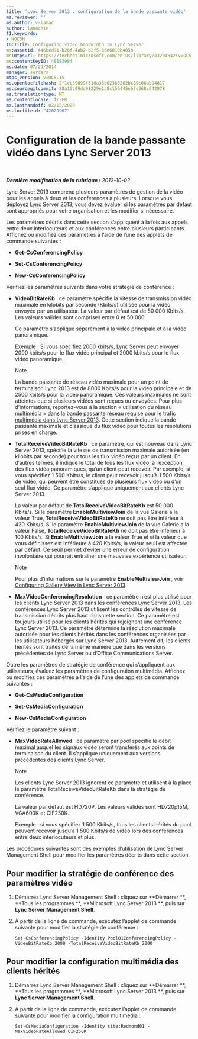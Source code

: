 ```yaml
---
title: 'Lync Server 2013 : configuration de la bande passante vidéo'
ms.reviewer: ''
ms.author: v-lanac
author: lanachin
f1.keywords:
- NOCSH
TOCTitle: Configuring video bandwidth in Lync Server
ms:assetid: 446bed91-b26f-4ab2-b2f5-36e6810b405b
ms:mtpsurl: https://technet.microsoft.com/en-us/library/JJ204842(v=OCS.15)
ms:contentKeyID: 48183984
ms.date: 07/23/2014
manager: serdars
mtps_version: v=OCS.15
ms.openlocfilehash: 2f1eb39099f51da36b62360282bc89c06ab94817
ms.sourcegitcommit: 88a16c09dd91229e1a8c156445eb3c360c942978
ms.translationtype: MT
ms.contentlocale: fr-FR
ms.lasthandoff: 02/15/2020
ms.locfileid: "42029967"
---
```

<div data-xmlns="http://www.w3.org/1999/xhtml">

<div class="topic" data-xmlns="http://www.w3.org/1999/xhtml" data-msxsl="urn:schemas-microsoft-com:xslt" data-cs="http://msdn.microsoft.com/">

<div data-asp="http://msdn2.microsoft.com/asp">

# <a name="configuring-video-bandwidth-in-lync-server-2013"></a>Configuration de la bande passante vidéo dans Lync Server 2013

</div>

<div id="mainSection">

<div id="mainBody">

<span> </span>

_**Dernière modification de la rubrique :** 2012-10-02_

Lync Server 2013 comprend plusieurs paramètres de gestion de la vidéo pour les appels à deux et les conférences à plusieurs. Lorsque vous déployez Lync Server 2013, vous devez évaluer si les paramètres par défaut sont appropriés pour votre organisation et les modifier si nécessaire.

Les paramètres décrits dans cette section s’appliquent à la fois aux appels entre deux interlocuteurs et aux conférences entre plusieurs participants. Affichez ou modifiez ces paramètres à l’aide de l’une des applets de commande suivantes :

  - **Get-CsConferencingPolicy**

  - **Set-CsConferencingPolicy**

  - **New-CsConferencingPolicy**

Vérifiez les paramètres suivants dans votre stratégie de conférence :

  - **VideoBitRateKb**   ce paramètre spécifie la vitesse de transmission vidéo maximale en kilobits par seconde (Kbits/s) utilisée pour la vidéo envoyée par un utilisateur. La valeur par défaut est de 50 000 Kbits/s. Les valeurs valides sont comprises entre 0 et 50 000.
    
    Ce paramètre s’applique séparément à la vidéo principale et à la vidéo panoramique.
    
    Exemple : Si vous spécifiez 2000 kbits/s, Lync Server peut envoyer 2000 kbits/s pour le flux vidéo principal et 2000 kbits/s pour le flux vidéo panoramique.
    
    <div>
    

    > [!NOTE]  
    > La bande passante de réseau vidéo maximale pour un point de terminaison Lync 2013 est de 8000 Kbits/s pour la vidéo principale et de 2500 kbits/s pour la vidéo panoramique. Ces valeurs maximales ne sont atteintes que si plusieurs vidéos sont reçues ou envoyées. Pour plus d’informations, reportez-vous à la section « utilisation du réseau multimédia » dans la <A href="lync-server-2013-network-bandwidth-requirements-for-media-traffic.md">bande passante réseau requise pour le trafic multimédia dans Lync Server 2013</A>. Cette section indique la bande passante maximale et classique du flux vidéo pour toutes les résolutions prises en charge.

    
    </div>

  - **TotalReceiveVideoBitRateKb**   ce paramètre, qui est nouveau dans Lync Server 2013, spécifie la vitesse de transmission maximale autorisée (en kilobits par seconde) pour tous les flux vidéo reçus par un client. En d’autres termes, il indique le total de tous les flux vidéo, à l’exception des flux vidéo panoramiques, qu’un client peut recevoir. Par exemple, si vous spécifiez 1 500 Kbits/s, le client peut recevoir jusqu’à 1 500 Kbits/s de vidéo, qui peuvent être constitués de plusieurs flux vidéo ou d’un seul flux vidéo. Ce paramètre s’applique uniquement aux clients Lync Server 2013.
    
    La valeur par défaut de **TotalReceiveVideoBitRateKb** est 50 000 Kbits/s. Si le paramètre **EnableMultiviewJoin** de la vue Galerie a la valeur True, **TotalReceiveVideoBitRateKb** ne doit pas être inférieur à 420 Kbits/s. Si le paramètre **EnableMultiviewJoin** de la vue Galerie a la valeur False, **TotalReceiveVideoBitRateKb** ne doit pas être inférieur à 100 Kbits/s. Si **EnableMultiviewJoin** a la valeur True et si la valeur que vous définissez est inférieure à 420 Kbits/s, la valeur seuil est affectée par défaut. Ce seuil permet d’éviter une erreur de configuration involontaire qui pourrait entraîner une mauvaise expérience utilisateur.
    
    <div>
    

    > [!NOTE]  
    > Pour plus d’informations sur le paramètre <STRONG>EnableMultiviewJoin</STRONG> , voir <A href="lync-server-2013-configuring-gallery-view.md">Configuring Gallery View in Lync Server 2013</A>.

    
    </div>

  - **MaxVideoConferencingResolution**   ce paramètre n’est plus utilisé pour les clients Lync Server 2013 dans les conférences Lync Server 2013. Les conférences Lync Server 2013 utilisent les contrôles de vitesse de transmission décrits plus haut dans cette section. Ce paramètre est toujours utilisé pour les clients hérités qui rejoignent une conférence Lync Server 2013. Ce paramètre détermine la résolution maximale autorisée pour les clients hérités dans les conférences organisées par les utilisateurs hébergés sur Lync Server 2013. Autrement dit, les clients hérités sont traités de la même manière que dans les versions précédentes de Lync Server ou d’Office Communications Server.

Outre les paramètres de stratégie de conférence qui s’appliquent aux utilisateurs, évaluez les paramètres de configuration multimédia. Affichez ou modifiez ces paramètres à l’aide de l’une des applets de commande suivantes :

  - **Get-CsMediaConfiguration**

  - **Set-CsMediaConfiguration**

  - **New-CsMediaConfiguration**

Vérifiez le paramètre suivant :

  - **MaxVideoRateAllowed**   ce paramètre par pool spécifie le débit maximal auquel les signaux vidéo seront transférés aux points de terminaison du client. Il s’applique uniquement aux versions précédentes des clients Lync Server.
    
    <div>
    

    > [!NOTE]  
    > Les clients Lync Server 2013 ignorent ce paramètre et utilisent à la place le paramètre TotalReceiveVideoBitRateKb dans la stratégie de conférence.

    
    </div>
    
    La valeur par défaut est HD720P. Les valeurs valides sont HD720p15M, VGA600K et CIF250K.
    
    Exemple : si vous spécifiez 1 500 Kbits/s, tous les clients hérités du pool peuvent recevoir jusqu’à 1 500 Kbits/s de vidéo lors des conférences entre deux interlocuteurs et plus.

Les procédures suivantes sont des exemples d’utilisation de Lync Server Management Shell pour modifier les paramètres décrits dans cette section.

<div>

## <a name="to-modify-conferencing-policy-for-video-settings"></a>Pour modifier la stratégie de conférence des paramètres vidéo

1.  Démarrez Lync Server Management Shell : cliquez sur **Démarrer **, **Tous les programmes **, **Microsoft Lync Server 2013 **, puis sur **Lync Server Management Shell**.

2.  À partir de la ligne de commande, exécutez l’applet de commande suivante pour modifier la stratégie de conférence :
    
        Set-CsConferencingPolicy -Identity Pool01ConferencingPolicy -VideoBitRateKb 2000 -TotalReceiveVideoBitRateKb 2000 

</div>

<div>

## <a name="to-modify-media-configuration-for-legacy-clients"></a>Pour modifier la configuration multimédia des clients hérités

1.  Démarrez Lync Server Management Shell : cliquez sur **Démarrer **, **Tous les programmes **, **Microsoft Lync Server 2013 **, puis sur **Lync Server Management Shell**.

2.  À partir de la ligne de commande, exécutez l’applet de commande suivante pour modifier la configuration multimédia :
    
        Set-CsMediaConfiguration -Identity site:Redmond01 -MaxVideoRateAllowed CIF250K

</div>

</div>

<span> </span>

</div>

</div>

</div>

